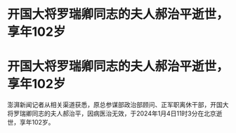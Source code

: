 # 开国大将罗瑞卿同志的夫人郝治平逝世，享年102岁

# 开国大将罗瑞卿同志的夫人郝治平逝世，享年102岁

澎湃新闻记者从相关渠道获悉，原总参谋部政治部顾问、正军职离休干部，开国大将罗瑞卿同志的夫人郝治平，因病医治无效，于2024年1月4日11时3分在北京逝世，享年102岁。

